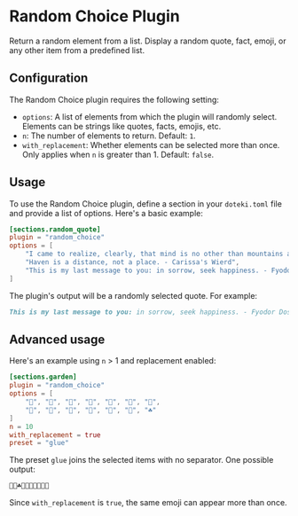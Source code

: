 # Random Choice Plugin

Return a random element from a list. Display a random quote, fact, emoji, or any other item from a predefined list.

## Configuration

The Random Choice plugin requires the following setting:

- `options`: A list of elements from which the plugin will randomly select. Elements can be strings like quotes, facts, emojis, etc.
- `n`: The number of elements to return. Default: `1`.
- `with_replacement`: Whether elements can be selected more than once. Only applies when `n` is greater than 1. Default: `false`.

## Usage

To use the Random Choice plugin, define a section in your `doteki.toml` file and provide a list of options. Here's a basic example:

```toml title="doteki.toml"
[sections.random_quote]
plugin = "random_choice"
options = [
    "I came to realize, clearly, that mind is no other than mountains and rivers and the great wide earth, the sun and the moon and the stars. — Dōgen Zenji",
    "Haven is a distance, not a place. - Carissa's Wierd",
    "This is my last message to you: in sorrow, seek happiness. - Fyodor Dostoevsky",
]
```

The plugin's output will be a randomly selected quote. For example:

```md
This is my last message to you: in sorrow, seek happiness. - Fyodor Dostoevsky
```

## Advanced usage

Here's an example using `n` > 1 and replacement enabled:

```toml title="doteki.toml"
[sections.garden]
plugin = "random_choice"
options = [
    "🌲", "🌳", "🌴", "🌱", "🍃", "🍂", "🌿",
    "🪻", "🍄", "🌷", "🌻", "🌺", "🎋", "☘️"
]
n = 10
with_replacement = true
preset = "glue"
```

The preset `glue` joins the selected items with no separator. One possible output:

```md
🌲🌺☘️🍄🌲🌴🌺🎋🍄🌺
```

Since `with_replacement` is `true`, the same emoji can appear more than once.
